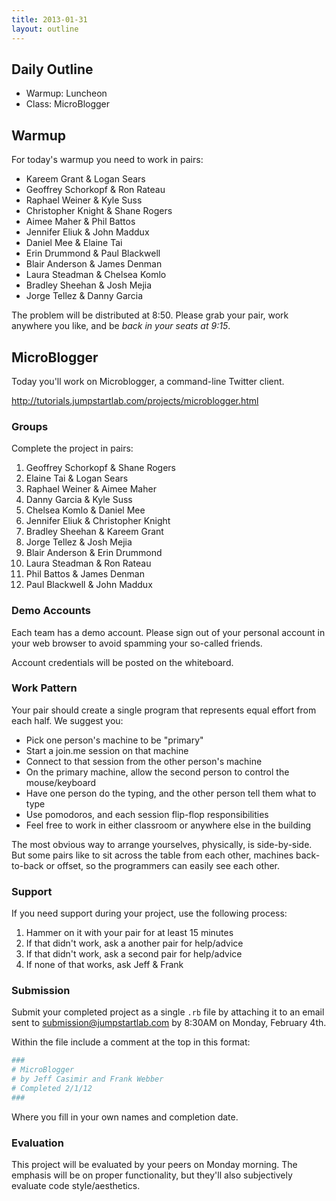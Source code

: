 ```yaml
---
title: 2013-01-31
layout: outline
---
```


## Daily Outline

* Warmup: Luncheon
* Class: MicroBlogger

## Warmup

For today's warmup you need to work in pairs:

* Kareem Grant & Logan Sears
* Geoffrey Schorkopf & Ron Rateau
* Raphael Weiner & Kyle Suss
* Christopher Knight & Shane Rogers
* Aimee Maher & Phil Battos
* Jennifer Eliuk & John Maddux
* Daniel Mee & Elaine Tai
* Erin Drummond & Paul Blackwell
* Blair Anderson & James Denman
* Laura Steadman & Chelsea Komlo
* Bradley Sheehan & Josh Mejia
* Jorge Tellez & Danny Garcia

The problem will be distributed at 8:50. Please grab your pair, work anywhere you like, and be *back in your seats at 9:15*.

## MicroBlogger

Today you'll work on Microblogger, a command-line Twitter client.

http://tutorials.jumpstartlab.com/projects/microblogger.html

### Groups

Complete the project in pairs:

1. Geoffrey Schorkopf & Shane Rogers
2. Elaine Tai & Logan Sears
3. Raphael Weiner & Aimee Maher
4. Danny Garcia & Kyle Suss
5. Chelsea Komlo & Daniel Mee
6. Jennifer Eliuk & Christopher Knight
7. Bradley Sheehan & Kareem Grant
8. Jorge Tellez & Josh Mejia
9. Blair Anderson & Erin Drummond
10. Laura Steadman & Ron Rateau
11. Phil Battos & James Denman
12. Paul Blackwell & John Maddux

### Demo Accounts

Each team has a demo account. Please sign out of your personal account in your web browser to avoid spamming your so-called friends.

Account credentials will be posted on the whiteboard.

### Work Pattern

Your pair should create a single program that represents equal effort from each half. We suggest you:

* Pick one person's machine to be "primary"
* Start a join.me session on that machine
* Connect to that session from the other person's machine
* On the primary machine, allow the second person to control the mouse/keyboard
* Have one person do the typing, and the other person tell them what to type
* Use pomodoros, and each session flip-flop responsibilities
* Feel free to work in either classroom or anywhere else in the building

The most obvious way to arrange yourselves, physically, is side-by-side. But some pairs like to sit across the table from each other, machines back-to-back or offset, so the programmers can easily see each other.

### Support

If you need support during your project, use the following process:

1. Hammer on it with your pair for at least 15 minutes
2. If that didn't work, ask a another pair for help/advice
3. If that didn't work, ask a second pair for help/advice
4. If none of that works, ask Jeff & Frank

### Submission

Submit your completed project as a single `.rb` file by attaching it to an email sent to submission@jumpstartlab.com by 8:30AM on Monday, February 4th.

Within the file include a comment at the top in this format:

```ruby
###
# MicroBlogger
# by Jeff Casimir and Frank Webber
# Completed 2/1/12
###
```

Where you fill in your own names and completion date.

### Evaluation

This project will be evaluated by your peers on Monday morning. The emphasis will be on proper functionality, but they'll also subjectively evaluate code style/aesthetics.